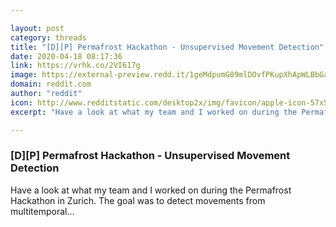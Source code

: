 ```yaml
---

layout: post
category: threads
title: "[D][P] Permafrost Hackathon - Unsupervised Movement Detection"
date: 2020-04-18 08:17:36
link: https://vrhk.co/2VI617g
image: https://external-preview.redd.it/1geMdpumG89mlDOvfPKupXhApWLBbGa4a001et5LtW4.jpg?width=1024&height=536.12565445&auto=webp&crop=1024:536.12565445,smart&s=0aabbc51b814ccb3b3f280c5183cee6fae1fe103
domain: reddit.com
author: "reddit"
icon: http://www.redditstatic.com/desktop2x/img/favicon/apple-icon-57x57.png
excerpt: "Have a look at what my team and I worked on during the Permafrost Hackathon in Zurich. The goal was to detect movements from multitemporal..."

---
```


### [D][P] Permafrost Hackathon - Unsupervised Movement Detection

Have a look at what my team and I worked on during the Permafrost Hackathon in Zurich. The goal was to detect movements from multitemporal...